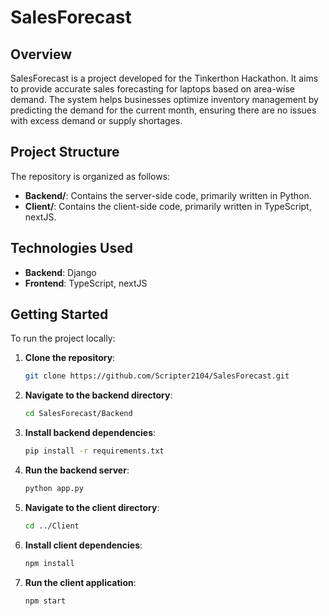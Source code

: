 # SalesForecast

## Overview

SalesForecast is a project developed for the Tinkerthon Hackathon. It aims to provide accurate sales forecasting for laptops based on area-wise demand. The system helps businesses optimize inventory management by predicting the demand for the current month, ensuring there are no issues with excess demand or supply shortages.

## Project Structure

The repository is organized as follows:

- **Backend/**: Contains the server-side code, primarily written in Python.
- **Client/**: Contains the client-side code, primarily written in TypeScript, nextJS.

## Technologies Used

- **Backend**: Django
- **Frontend**: TypeScript, nextJS

## Getting Started

To run the project locally:

1. **Clone the repository**:

   ```bash
   git clone https://github.com/Scripter2104/SalesForecast.git
   ```

2. **Navigate to the backend directory**:

   ```bash
   cd SalesForecast/Backend
   ```

3. **Install backend dependencies**:

   ```bash
   pip install -r requirements.txt
   ```

4. **Run the backend server**:

   ```bash
   python app.py
   ```

5. **Navigate to the client directory**:

   ```bash
   cd ../Client
   ```

6. **Install client dependencies**:

   ```bash
   npm install
   ```

7. **Run the client application**:

   ```bash
   npm start
   ```

